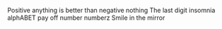 Positive anything is better than negative nothing
The last digit
insomnia
alphABET
pay off
number
numberz
Smile in the mirror
